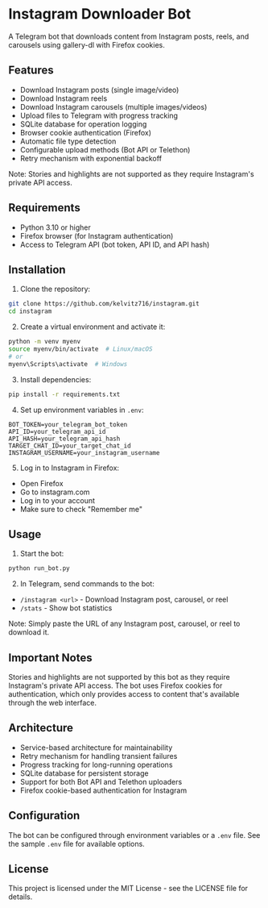 # Instagram Downloader Bot

A Telegram bot that downloads content from Instagram posts, reels, and carousels using gallery-dl with Firefox cookies.

## Features

- Download Instagram posts (single image/video)
- Download Instagram reels
- Download Instagram carousels (multiple images/videos)
- Upload files to Telegram with progress tracking
- SQLite database for operation logging
- Browser cookie authentication (Firefox)
- Automatic file type detection
- Configurable upload methods (Bot API or Telethon)
- Retry mechanism with exponential backoff

Note: Stories and highlights are not supported as they require Instagram's private API access.

## Requirements

- Python 3.10 or higher
- Firefox browser (for Instagram authentication)
- Access to Telegram API (bot token, API ID, and API hash)

## Installation

1. Clone the repository:
```bash
git clone https://github.com/kelvitz716/instagram.git
cd instagram
```

2. Create a virtual environment and activate it:
```bash
python -m venv myenv
source myenv/bin/activate  # Linux/macOS
# or
myenv\Scripts\activate  # Windows
```

3. Install dependencies:
```bash
pip install -r requirements.txt
```

4. Set up environment variables in `.env`:
```env
BOT_TOKEN=your_telegram_bot_token
API_ID=your_telegram_api_id
API_HASH=your_telegram_api_hash
TARGET_CHAT_ID=your_target_chat_id
INSTAGRAM_USERNAME=your_instagram_username
```

5. Log in to Instagram in Firefox:
- Open Firefox
- Go to instagram.com
- Log in to your account
- Make sure to check "Remember me"

## Usage

1. Start the bot:
```bash
python run_bot.py
```

2. In Telegram, send commands to the bot:
- `/instagram <url>` - Download Instagram post, carousel, or reel
- `/stats` - Show bot statistics

Note: Simply paste the URL of any Instagram post, carousel, or reel to download it.

## Important Notes

Stories and highlights are not supported by this bot as they require Instagram's private API access. The bot uses Firefox cookies for authentication, which only provides access to content that's available through the web interface.

## Architecture

- Service-based architecture for maintainability
- Retry mechanism for handling transient failures
- Progress tracking for long-running operations
- SQLite database for persistent storage
- Support for both Bot API and Telethon uploaders
- Firefox cookie-based authentication for Instagram

## Configuration

The bot can be configured through environment variables or a `.env` file. See the sample `.env` file for available options.

## License

This project is licensed under the MIT License - see the LICENSE file for details.
